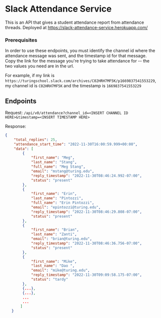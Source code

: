 # Slack Attendance Service

This is an API that gives a student attendance report from attendance threads.
Deployed at https://slack-attendance-service.herokuapp.com/

### Prerequisites 

In order to use these endpoints, you must identify the channel id where the attendance message was sent, and the timestamp id for that message. Copy the link for the message you're trying to take attendance for -- the two values you need are in the url. 

For example, if my link is `https://turingschool.slack.com/archives/C02HRH7MF5K/p1669837541553229`, my channel id is `C02HRH7MF5K` and the timestamp is `1669837541553229`

## Endpoints

Request: 
`/api/v0/attendance?channel_id=<INSERT CHANNEL ID HERE>&timestamp=<INSERT TIMESTAMP HERE>`

Response:
```json
{
    "total_replies": 25,
    "attendance_start_time": "2022-11-30T16:00:59.999+00:00",
    "data": [
        {
            "first_name": "Meg",
            "last_name": "Stang",
            "full_name": "Meg Stang",
            "email": "mstang@turing.edu",
            "reply_timestamp": "2022-11-30T08:46:24.992-07:00",
            "status": "present"
        },
        {
            "first_name": "Erin",
            "last_name": "Pintozzi",
            "full_name": "Erin Pintozzi",
            "email": "epintozzi@turing.edu",
            "reply_timestamp": "2022-11-30T08:46:29.808-07:00",
            "status": "present"
        },
        {
            "first_name": "Brian",
            "last_name": "Zanti",
            "email": "brian@turing.edu",
            "reply_timestamp": "2022-11-30T08:46:36.756-07:00",
            "status": "present"
        },
        {
            "first_name": "Mike",
            "last_name": "Dao ",
            "email": "mike@turing.edu",
            "reply_timestamp": "2022-11-30T09:09:58.175-07:00",
            "status": "tardy"
        },
        {...},
        {...},
        ...
        ...
       ]
   }
```


